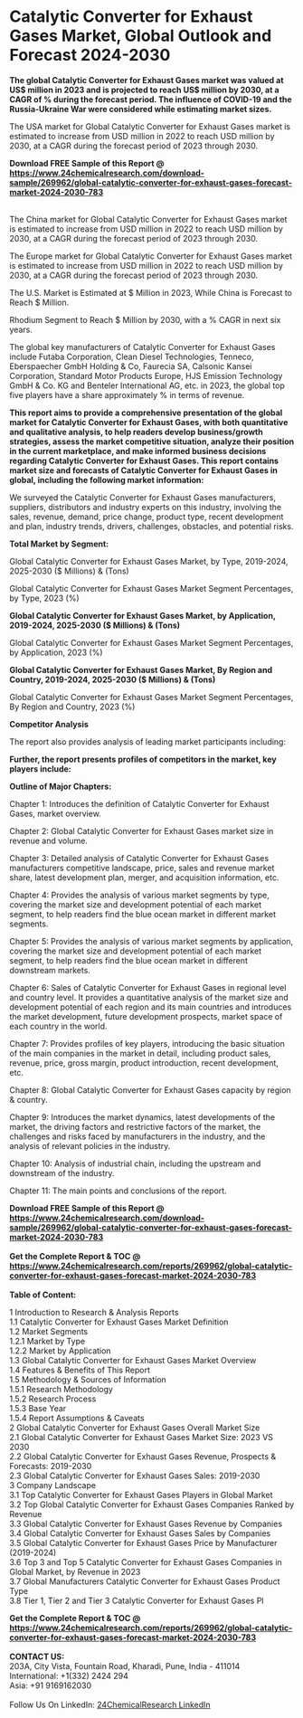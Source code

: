 <h1>Catalytic Converter for Exhaust Gases Market, Global Outlook and Forecast 2024-2030</h1><p><strong>The global Catalytic Converter for Exhaust Gases market was valued at US$ million in 2023 and is projected to reach US$ million by 2030, at a CAGR of % during the forecast period. The influence of COVID-19 and the Russia-Ukraine War were considered while estimating market sizes.</strong></p><p>
</p><p>The USA market for Global Catalytic Converter for Exhaust Gases market is estimated to increase from USD million in 2022 to reach USD million by 2030, at a CAGR during the forecast period of 2023 through 2030.</p><div><b>Download FREE Sample of this Report @ 
            <a href="https://www.24chemicalresearch.com/download-sample/269962/global-catalytic-converter-for-exhaust-gases-forecast-market-2024-2030-783">
            https://www.24chemicalresearch.com/download-sample/269962/global-catalytic-converter-for-exhaust-gases-forecast-market-2024-2030-783</a></b></div><br><p>
</p><p>The China market for Global Catalytic Converter for Exhaust Gases market is estimated to increase from USD million in 2022 to reach USD million by 2030, at a CAGR during the forecast period of 2023 through 2030.</p><p>
</p><p>The Europe market for Global Catalytic Converter for Exhaust Gases market is estimated to increase from USD million in 2022 to reach USD million by 2030, at a CAGR during the forecast period of 2023 through 2030.</p><p>
</p><p>The U.S. Market is Estimated at $ Million in 2023, While China is Forecast to Reach $ Million.</p><p>
Rhodium Segment to Reach $ Million by 2030, with a % CAGR in next six years.</p><p>
The global key manufacturers of Catalytic Converter for Exhaust Gases include Futaba Corporation, Clean Diesel Technologies, Tenneco, Eberspaecher GmbH Holding &amp; Co, Faurecia SA, Calsonic Kansei Corporation, Standard Motor Products Europe, HJS Emission Technology GmbH &amp; Co. KG and Benteler International AG, etc. in 2023, the global top five players have a share approximately % in terms of revenue.</p><p>
<strong>This report aims to provide a comprehensive presentation of the global market for Catalytic Converter for Exhaust Gases, with both quantitative and qualitative analysis, to help readers develop business/growth strategies, assess the market competitive situation, analyze their position in the current marketplace, and make informed business decisions regarding Catalytic Converter for Exhaust Gases. This report contains market size and forecasts of Catalytic Converter for Exhaust Gases in global, including the following market information:</strong></p><p>
</p><p>
</p><p>We surveyed the Catalytic Converter for Exhaust Gases manufacturers, suppliers, distributors and industry experts on this industry, involving the sales, revenue, demand, price change, product type, recent development and plan, industry trends, drivers, challenges, obstacles, and potential risks.</p><p>
<strong>Total Market by Segment:</strong></p><p>
Global Catalytic Converter for Exhaust Gases Market, by Type, 2019-2024, 2025-2030 ($ Millions) &amp; (Tons)</p><p>
Global Catalytic Converter for Exhaust Gases Market Segment Percentages, by Type, 2023 (%)</p><p>
</p><p>
</p><p><strong>Global Catalytic Converter for Exhaust Gases Market, by Application, 2019-2024, 2025-2030 ($ Millions) &amp; (Tons)</strong></p><p>
Global Catalytic Converter for Exhaust Gases Market Segment Percentages, by Application, 2023 (%)</p><p>
</p><p>
</p><p><strong>Global Catalytic Converter for Exhaust Gases Market, By Region and Country, 2019-2024, 2025-2030 ($ Millions) &amp; (Tons)</strong></p><p>
Global Catalytic Converter for Exhaust Gases Market Segment Percentages, By Region and Country, 2023 (%)</p><p>
</p><p>
</p><p><strong>Competitor Analysis</strong></p><p>
The report also provides analysis of leading market participants including:</p><p>
</p><p>
</p><p><strong>Further, the report presents profiles of competitors in the market, key players include:</strong></p><p>
</p><p>
</p><p><strong>Outline of Major Chapters:</strong></p><p>
Chapter 1: Introduces the definition of Catalytic Converter for Exhaust Gases, market overview.</p><p>
Chapter 2: Global Catalytic Converter for Exhaust Gases market size in revenue and volume.</p><p>
Chapter 3: Detailed analysis of Catalytic Converter for Exhaust Gases manufacturers competitive landscape, price, sales and revenue market share, latest development plan, merger, and acquisition information, etc.</p><p>
Chapter 4: Provides the analysis of various market segments by type, covering the market size and development potential of each market segment, to help readers find the blue ocean market in different market segments.</p><p>
Chapter 5: Provides the analysis of various market segments by application, covering the market size and development potential of each market segment, to help readers find the blue ocean market in different downstream markets.</p><p>
Chapter 6: Sales of Catalytic Converter for Exhaust Gases in regional level and country level. It provides a quantitative analysis of the market size and development potential of each region and its main countries and introduces the market development, future development prospects, market space of each country in the world.</p><p>
Chapter 7: Provides profiles of key players, introducing the basic situation of the main companies in the market in detail, including product sales, revenue, price, gross margin, product introduction, recent development, etc.</p><p>
Chapter 8: Global Catalytic Converter for Exhaust Gases capacity by region &amp; country.</p><p>
Chapter 9: Introduces the market dynamics, latest developments of the market, the driving factors and restrictive factors of the market, the challenges and risks faced by manufacturers in the industry, and the analysis of relevant policies in the industry.</p><p>
Chapter 10: Analysis of industrial chain, including the upstream and downstream of the industry.</p><p>
Chapter 11: The main points and conclusions of the report.</p><div><b>Download FREE Sample of this Report @ 
            <a href="https://www.24chemicalresearch.com/download-sample/269962/global-catalytic-converter-for-exhaust-gases-forecast-market-2024-2030-783">
            https://www.24chemicalresearch.com/download-sample/269962/global-catalytic-converter-for-exhaust-gases-forecast-market-2024-2030-783</a></b></div><br><div><b>Get the Complete Report & TOC @ 
            <a href="https://www.24chemicalresearch.com/reports/269962/global-catalytic-converter-for-exhaust-gases-forecast-market-2024-2030-783">
            https://www.24chemicalresearch.com/reports/269962/global-catalytic-converter-for-exhaust-gases-forecast-market-2024-2030-783</a></b></div><br>
            <b>Table of Content:</b><p>1 Introduction to Research & Analysis Reports<br />
    1.1 Catalytic Converter for Exhaust Gases Market Definition<br />
    1.2 Market Segments<br />
        1.2.1 Market by Type<br />
        1.2.2 Market by Application<br />
    1.3 Global Catalytic Converter for Exhaust Gases Market Overview<br />
    1.4 Features & Benefits of This Report<br />
    1.5 Methodology & Sources of Information<br />
        1.5.1 Research Methodology<br />
        1.5.2 Research Process<br />
        1.5.3 Base Year<br />
        1.5.4 Report Assumptions & Caveats<br />
2 Global Catalytic Converter for Exhaust Gases Overall Market Size<br />
    2.1 Global Catalytic Converter for Exhaust Gases Market Size: 2023 VS 2030<br />
    2.2 Global Catalytic Converter for Exhaust Gases Revenue, Prospects & Forecasts: 2019-2030<br />
    2.3 Global Catalytic Converter for Exhaust Gases Sales: 2019-2030<br />
3 Company Landscape<br />
    3.1 Top Catalytic Converter for Exhaust Gases Players in Global Market<br />
    3.2 Top Global Catalytic Converter for Exhaust Gases Companies Ranked by Revenue<br />
    3.3 Global Catalytic Converter for Exhaust Gases Revenue by Companies<br />
    3.4 Global Catalytic Converter for Exhaust Gases Sales by Companies<br />
    3.5 Global Catalytic Converter for Exhaust Gases Price by Manufacturer (2019-2024)<br />
    3.6 Top 3 and Top 5 Catalytic Converter for Exhaust Gases Companies in Global Market, by Revenue in 2023<br />
    3.7 Global Manufacturers Catalytic Converter for Exhaust Gases Product Type<br />
    3.8 Tier 1, Tier 2 and Tier 3 Catalytic Converter for Exhaust Gases Pl</p><div><b>Get the Complete Report & TOC @ 
            <a href="https://www.24chemicalresearch.com/reports/269962/global-catalytic-converter-for-exhaust-gases-forecast-market-2024-2030-783">
            https://www.24chemicalresearch.com/reports/269962/global-catalytic-converter-for-exhaust-gases-forecast-market-2024-2030-783</a></b></div><br><b>CONTACT US:</b><br>
            203A, City Vista, Fountain Road, Kharadi, Pune, India - 411014<br>
            International: +1(332) 2424 294<br>
            Asia: +91 9169162030 <br><br>
            Follow Us On LinkedIn: <a href="https://www.linkedin.com/company/24chemicalresearch/">24ChemicalResearch LinkedIn</a>